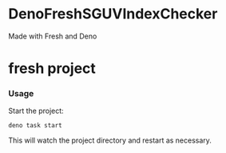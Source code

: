 # DenoFreshSGUVIndexChecker
Made with Fresh and Deno

# fresh project

### Usage

Start the project:

```
deno task start
```

This will watch the project directory and restart as necessary.
